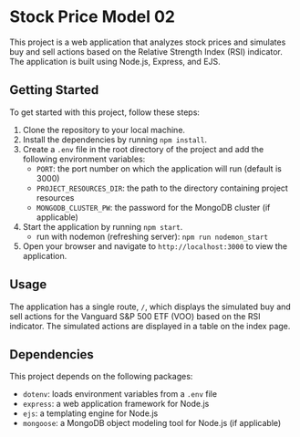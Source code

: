 # Stock Price Model 02

This project is a web application that analyzes stock prices and simulates buy and sell actions based on the Relative Strength Index (RSI) indicator. The application is built using Node.js, Express, and EJS.

## Getting Started

To get started with this project, follow these steps:

1. Clone the repository to your local machine.
2. Install the dependencies by running `npm install`.
3. Create a `.env` file in the root directory of the project and add the following environment variables:
   - `PORT`: the port number on which the application will run (default is 3000)
   - `PROJECT_RESOURCES_DIR`: the path to the directory containing project resources
   - `MONGODB_CLUSTER_PW`: the password for the MongoDB cluster (if applicable)
4. Start the application by running `npm start`.
   - run with nodemon (refreshing server): `npm run nodemon_start`
5. Open your browser and navigate to `http://localhost:3000` to view the application.

## Usage

The application has a single route, `/`, which displays the simulated buy and sell actions for the Vanguard S&P 500 ETF (VOO) based on the RSI indicator. The simulated actions are displayed in a table on the index page.

## Dependencies

This project depends on the following packages:

- `dotenv`: loads environment variables from a `.env` file
- `express`: a web application framework for Node.js
- `ejs`: a templating engine for Node.js
- `mongoose`: a MongoDB object modeling tool for Node.js (if applicable)

